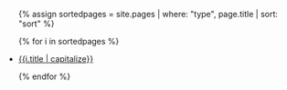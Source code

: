 <ul>

{% assign sortedpages = site.pages | where: "type", page.title | sort: "sort" %}

{% for i in sortedpages %}

<li><a href="{{i.url}}">{{i.title | capitalize}}</a></li>

{% endfor %}

</ul>